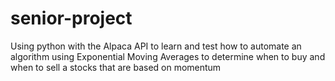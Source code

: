 # senior-project
Using python with the Alpaca API to learn and test how to automate an algorithm using Exponential Moving Averages to determine
when to buy and when to sell a stocks that are based on momentum
